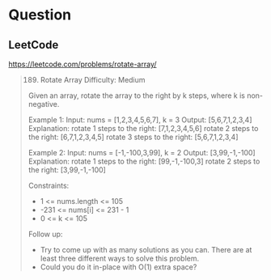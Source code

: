 # Question

## LeetCode
https://leetcode.com/problems/rotate-array/
> 189. Rotate Array
> Difficulty: Medium
>
> Given an array, rotate the array to the right by k steps, where k is non-negative.
>
> Example 1:
> Input: nums = [1,2,3,4,5,6,7], k = 3
> Output: [5,6,7,1,2,3,4]
> Explanation:
> rotate 1 steps to the right: [7,1,2,3,4,5,6]
> rotate 2 steps to the right: [6,7,1,2,3,4,5]
> rotate 3 steps to the right: [5,6,7,1,2,3,4]
>
> Example 2:
> Input: nums = [-1,-100,3,99], k = 2
> Output: [3,99,-1,-100]
> Explanation:
> rotate 1 steps to the right: [99,-1,-100,3]
> rotate 2 steps to the right: [3,99,-1,-100]
>
> Constraints:
>  * 1 <= nums.length <= 105
>  * -231 <= nums[i] <= 231 - 1
>  * 0 <= k <= 105
>
> Follow up:
>  * Try to come up with as many solutions as you can. There are at least three different ways to solve this problem.
>  * Could you do it in-place with O(1) extra space?
>
